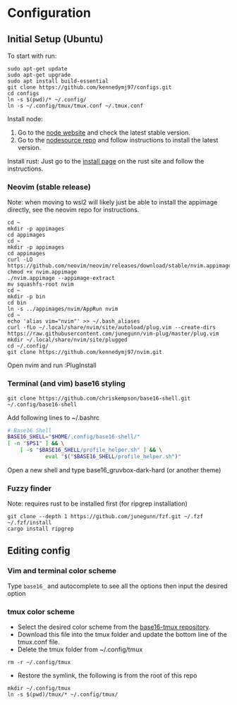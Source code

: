 # Configuration

## Initial Setup (Ubuntu)
To start with run:

```shell
sudo apt-get update
sudo apt-get upgrade
sudo apt install build-essential
git clone https://github.com/kennedymj97/configs.git
cd configs
ln -s $(pwd)/* ~/.config/
ln -s ~/.config/tmux/tmux.conf ~/.tmux.conf
```

Install node:

1. Go to the [node website](nodejs.org/en/) and check the latest stable version.
1. Go to the [nodesource repo](https://github.com/nodesource/distributions#deb) and follow instructions to install the latest version.

Install rust:
Just go to the [install page](www.rust-lang.org/install) on the rust site and follow the instructions.

### Neovim (stable release)
Note: when moving to wsl2 will likely just be able to install the appimage directly, see the neovim repo for instructions.
```shell
cd ~
mkdir -p appimages
cd appimages
cd ~
mkdir -p appimages
cd appimages
curl -LO https://github.com/neovim/neovim/releases/download/stable/nvim.appimage
chmod +x nvim.appimage
./nvim.appimage --appimage-extract
mv squashfs-root nvim
cd ~
mkdir -p bin
cd bin
ln -s ../appimages/nvim/AppRun nvim
cd ~
echo 'alias vim="nvim"' >> ~/.bash_aliases
curl -fLo ~/.local/share/nvim/site/autoload/plug.vim --create-dirs https://raw.githubusercontent.com/junegunn/vim-plug/master/plug.vim
mkdir ~/.local/share/nvim/site/plugged
cd ~/.config/
git clone https://github.com/kennedymj97/nvim.git
```
Open nvim and run :PlugInstall

### Terminal (and vim) base16 styling
```shell
git clone https://github.com/chriskempson/base16-shell.git ~/.config/base16-shell
```

Add following lines to ~/.bashrc
```bash
# Base16 Shell
BASE16_SHELL="$HOME/.config/base16-shell/"
[ -n "$PS1" ] && \
    [ -s "$BASE16_SHELL/profile_helper.sh" ] && \
            eval "$("$BASE16_SHELL/profile_helper.sh")"
```

Open a new shell and type base16_gruvbox-dark-hard (or another theme)

### Fuzzy finder
Note: requires rust to be installed first (for ripgrep installation)
```shell
git clone --depth 1 https://github.com/junegunn/fzf.git ~/.fzf
~/.fzf/install
cargo install ripgrep
```

## Editing config

### Vim and terminal color scheme
Type `base16_` and autocomplete to see all the options then input the desired option

### tmux color scheme
- Select the desired color scheme from the [base16-tmux repository](https://github.com/mattdavis90/base16-tmux/tree/master/colors). 
- Download this file into the tmux folder and update the bottom line of the tmux.conf file.
- Delete the tmux folder from ~/.config/tmux
```shell
rm -r ~/.config/tmux
```
- Restore the symlink, the following is from the root of this repo
```shell
mkdir ~/.config/tmux
ln -s $(pwd)/tmux/* ~/.config/tmux/
```
